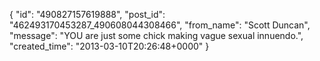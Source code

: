  {
   "id": "490827157619888",
   "post_id": "462493170453287_490608044308466",
   "from_name": "Scott Duncan",
   "message": "YOU are just some chick making vague sexual innuendo.",
   "created_time": "2013-03-10T20:26:48+0000"
 }

